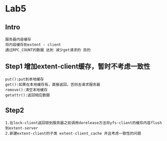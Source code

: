 # Lab5

## Intro
    服务器内容缓存
    将内容缓存到extent - client
    通过RPC_COUNT的数据 达到 减少get请求的 目的

## Step1 增加extent-client缓存，暂时不考虑一致性
    put():put到本地缓存
    get():如果在本地缓存有，直接返回，否则去请求服务器
    remove():清空本地缓存
    getattr():返回相应数据

## Step2
    1.在lock-client返回锁到服务器之前调用dorelease方法将yfs-client的缓存内容flush到extent-server
    2.新建extent-client的子类 extent-client_cache 并且考虑一致性的问题